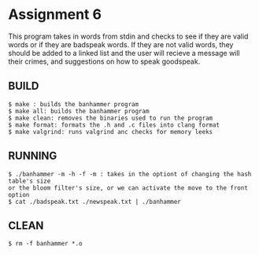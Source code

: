# Assignment 6

This program takes in words from stdin and checks to see if they are valid words or if they are
badspeak words. If they are not valid words, they should be added to a linked list and the user 
will recieve a message will
their crimes, and suggestions on how to speak goodspeak. 

## BUILD 
	$ make : builds the banhammer program
	$ make all: builds the banhammer program
	$ make clean: removes the binaries used to run the program
	$ make format: formats the .h and .c files into clang format
	$ make valgrind: runs valgrind anc checks for memory leeks

## RUNNING 
	$ ./banhammer -m -h -f -m : takes in the optiont of changing the hash table's size 
	or the bloom filter's size, or we can activate the move to the front option
	$ cat ./badspeak.txt ./newspeak.txt | ./banhammer

## CLEAN
	$ rm -f banhammer *.o

